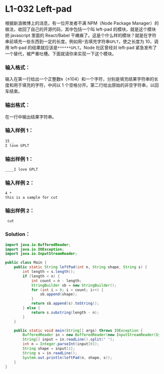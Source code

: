 # L1-032 Left-pad

根据新浪微博上的消息，有一位开发者不满 NPM（Node Package Manager）的做法，收回了自己的开源代码，其中包括一个叫 left-pad 的模块，就是这个模块把 javascript 里面的 React/Babel 干瘫痪了。这是个什么样的模块？就是在字符串前填充一些东西到一定的长度。例如用`*`去填充字符串`GPLT`，使之长度为 10，调用 left-pad 的结果就应该是`******GPLT`。Node 社区曾经对 left-pad 紧急发布了一个替代，被严重吐槽。下面就请你来实现一下这个模块。

### 输入格式：

输入在第一行给出一个正整数`N`（≤104）和一个字符，分别是填充结果字符串的长度和用于填充的字符，中间以 1 个空格分开。第二行给出原始的非空字符串，以回车结束。

### 输出格式：

在一行中输出结果字符串。

### 输入样例 1：

```tex
15 _
I love GPLT
```

### 输出样例 1：

```tex
____I love GPLT
```

### 输入样例 2：

```
4 *
this is a sample for cut
```

### 输出样例 2：

```
 cut
```

### Solution：

```java
import java.io.BufferedReader;
import java.io.IOException;
import java.io.InputStreamReader;

public class Main {
    public static String leftPad(int n, String shape, String s) {
        int length = s.length();
        if (length < n) {
            int count = n - length;
            StringBuilder sb = new StringBuilder();
            for (int i = 0; i < count; i++) {
                sb.append(shape);
            }
            return sb.append(s).toString();
        } else {
            return s.substring(length - n);
        }
    }

    public static void main(String[] args) throws IOException {
        BufferedReader in = new BufferedReader(new InputStreamReader(System.in));
        String[] input = in.readLine().split(" ");
        int n = Integer.parseInt(input[0]);
        String shape = input[1];
        String s = in.readLine();
        System.out.println(leftPad(n, shape, s));
    }
}
```
